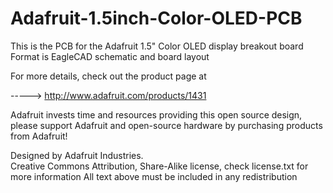Adafruit-1.5inch-Color-OLED-PCB
===============================

This is the PCB for the Adafruit 1.5" Color OLED display breakout board
Format is EagleCAD schematic and board layout

For more details, check out the product page at

-----> http://www.adafruit.com/products/1431

Adafruit invests time and resources providing this open source design, 
please support Adafruit and open-source hardware by purchasing 
products from Adafruit!

Designed by Adafruit Industries.  
Creative Commons Attribution, Share-Alike license, check license.txt for more information
All text above must be included in any redistribution